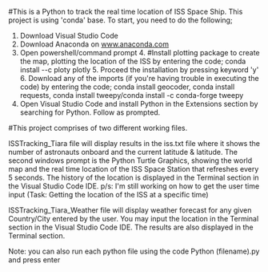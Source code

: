 #This is a Python to track the real time location of ISS Space Ship. This project is using 'conda' base. To start, you need to do the following;

1. Download Visual Studio Code
2. Download Anaconda on www.anaconda.com
3. Open powershell/command prompt
    4. #Install plotting package to create the map, plotting the location of the ISS by entering the code; conda install --c ploty plotly
    5. Proceed the installation by pressing keyword 'y'
    6. Download any of the imports (if you're having trouble in executing the code) by entering the code; conda install geocoder, conda install requests, conda          install tweepy/conda install -c conda-forge tweepy
7. Open Visual Studio Code and install Python in the Extensions section by searching for Python. Follow as prompted.


#This project comprises of two different working files.

ISSTracking_Tiara file will display results in the iss.txt file where it shows the number of astronauts onboard and the current latitude & latitude. 
The second windows prompt is the Python Turtle Graphics, showing the world map and the real time location of the ISS Space Station that refreshes every 5 seconds.
The history of the location is displayed in the Terminal section in the Visual Studio Code IDE.
p/s: I'm still working on how to get the user time input (Task: Getting the location of the ISS at a specific time)

ISSTracking_Tiara_Weather file will display weather forecast for any given Country/City entered by the user.
You may input the location in the Terminal section in the Visual Studio Code IDE.
The results are also displayed in the Terminal section.

Note: you can also run each python file using the code Python (filename).py and press enter
